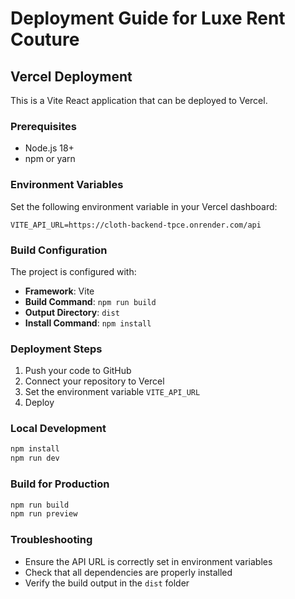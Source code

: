 # Deployment Guide for Luxe Rent Couture

## Vercel Deployment

This is a Vite React application that can be deployed to Vercel.

### Prerequisites
- Node.js 18+ 
- npm or yarn

### Environment Variables
Set the following environment variable in your Vercel dashboard:

```
VITE_API_URL=https://cloth-backend-tpce.onrender.com/api
```

### Build Configuration
The project is configured with:
- **Framework**: Vite
- **Build Command**: `npm run build`
- **Output Directory**: `dist`
- **Install Command**: `npm install`

### Deployment Steps
1. Push your code to GitHub
2. Connect your repository to Vercel
3. Set the environment variable `VITE_API_URL`
4. Deploy

### Local Development
```bash
npm install
npm run dev
```

### Build for Production
```bash
npm run build
npm run preview
```

### Troubleshooting
- Ensure the API URL is correctly set in environment variables
- Check that all dependencies are properly installed
- Verify the build output in the `dist` folder
